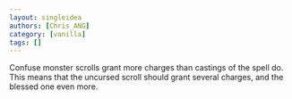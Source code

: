 ```yaml
---
layout: singleidea
authors: [Chris_ANG]
category: [vanilla]
tags: []
---
```

Confuse monster scrolls grant more charges than castings of the spell do. This means that the uncursed scroll should grant several charges, and the blessed one even more.
